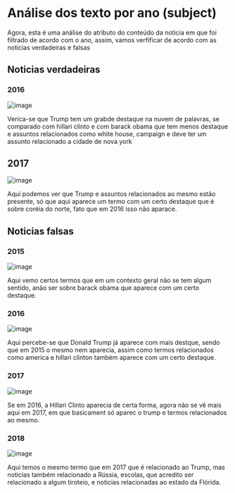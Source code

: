 # Análise dos texto por ano (subject)

Agora, esta é uma análise do atributo do conteúdo da noticia em que foi filtrado de acordo com o ano, assim, vamos verfificar de 
acordo com as noticias verdadeiras e falsas

## Noticias verdadeiras

### 2016

![image](https://github.com/gustavoramos82/Classificando-Fake-News-/assets/39843884/031222b1-2038-477b-9c90-5bdc87bfd076)

Verica-se que Trump tem um grabde destaque na nuvem de palavras, se comparado com hillari clinto e com barack obama que tem menos
destaque e assuntos relacionados como white house, campaign e deve ter um assunto relacionado a cidade de nova york

## 2017

![image](https://github.com/gustavoramos82/Classificando-Fake-News-/assets/39843884/8ce5fca5-9abd-41cc-9053-76cbc0823fb5)

Aqui podemos ver que Trump e assuntos relacionados ao mesmo estão presente, só que aqui aparece um termo com um certo destaque
que é sobre coréia do norte, fato que em 2016 isso não aparace.

## Noticias falsas

### 2015

![image](https://github.com/gustavoramos82/Classificando-Fake-News-/assets/39843884/7e67f4fe-82e5-41a9-a804-8a243b2dca79)

Aqui vemo certos termos que em um contexto geral não se tem algum sentido, anão ser sobre barack obama que aparece com um certo
destaque.

### 2016

![image](https://github.com/gustavoramos82/Classificando-Fake-News-/assets/39843884/9293d462-568f-4543-bcf6-41754bd0f51f)

Aqui percebe-se que Donald Trump já aparece com mais destque, sendo que em 2015 o mesmo nem aparecia, assim como termos relacionados
como america e hillari clinton também aparece com um certo destaque.

### 2017

![image](https://github.com/gustavoramos82/Classificando-Fake-News-/assets/39843884/2fa92e1b-d081-4f05-9917-4c95336de9f8)

Se em 2016, a Hillari Clinto aparecia de certa forma, agora não se vê mais aqui em 2017, em que basicament só aparec o trump e 
termos relacionados ao mesmo.

### 2018

![image](https://github.com/gustavoramos82/Classificando-Fake-News-/assets/39843884/a7b6117b-947e-44b1-a0c8-27f70e5e30bc)

Aqui temos o mesmo termo que em 2017 que é relacionado ao Trump, mas noticias também relacionado a Rússia, escolas, que acredito
ser relacionado a algum tiroteio, e noticias relacionadas ao estado da Flórida.
